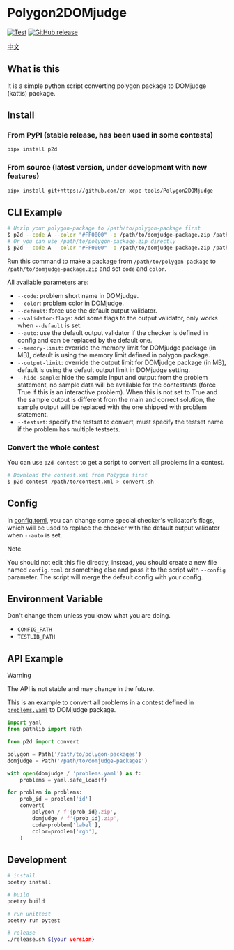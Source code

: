 # Polygon2DOMjudge

[![Test][gh-test-badge]][gh-test]
[![GitHub release][gh-release-badge]][gh-release]

[中文](README.cn.md)

## What is this

It is a simple python script converting polygon package to DOMjudge (kattis) package.

## Install

### From PyPI (stable release, has been used in some contests)

```bash
pipx install p2d
```

### From source (latest version, under development with new features)

```bash
pipx install git+https://github.com/cn-xcpc-tools/Polygon2DOMjudge
```

## CLI Example

```bash
# Unzip your polygon-package to /path/to/polygon-package first
$ p2d --code A --color "#FF0000" -o /path/to/domjudge-package.zip /path/to/polygon-package
# Or you can use /path/to/polygon-package.zip directly
$ p2d --code A --color "#FF0000" -o /path/to/domjudge-package.zip /path/to/polygon-package.zip
```

Run this command to make a package from `/path/to/polygon-package` to `/path/to/domjudge-package.zip` and set `code` and `color`.

All available parameters are:

- `--code`: problem short name in DOMjudge.
- `--color`: problem color in DOMjudge.
- `--default`: force use the default output validator.
- `--validator-flags`: add some flags to the output validator, only works when `--default` is set.
- `--auto`: use the default output validator if the checker is defined in config and can be replaced by the default one.
- `--memory-limit`: override the memory limit for DOMjudge package (in MB), default is using the memory limit defined in polygon package.
- `--output-limit`: override the output limit for DOMjudge package (in MB), default is using the default output limit in DOMjudge setting.
- `--hide-sample`: hide the sample input and output from the problem statement, no sample data will be available for the contestants (force True if this is an interactive problem).
    When this is not set to True and the sample output is different from the main and correct solution, the sample output will be replaced with the one shipped with problem statement.
- `--testset`: specify the testset to convert, must specify the testset name if the problem has multiple testsets.

### Convert the whole contest

You can use `p2d-contest` to get a script to convert all problems in a contest.

```bash
# Download the contest.xml from Polygon first
$ p2d-contest /path/to/contest.xml > convert.sh
```


## Config

In [config.toml](./p2d/asset/config.toml), you can change some special checker's validator's flags, which will be used to replace the checker with the default output validator when `--auto` is set.

> [!NOTE]
> You should not edit this file directly, instead, you should create a new file named `config.toml` or something else and pass it to the script with `--config` parameter. The script will merge the default config with your config.

## Environment Variable

Don't change them unless you know what you are doing.

- `CONFIG_PATH`
- `TESTLIB_PATH`

## API Example

> [!WARNING]
> The API is not stable and may change in the future.

This is an example to convert all problems in a contest defined in [`problems.yaml`](https://ccs-specs.icpc.io/draft/contest_package#problemsyaml) to DOMjudge package.

```python
import yaml
from pathlib import Path

from p2d import convert

polygon = Path('/path/to/polygon-packages')
domjudge = Path('/path/to/domjudge-packages')

with open(domjudge / 'problems.yaml') as f:
    problems = yaml.safe_load(f)

for problem in problems:
    prob_id = problem['id']
    convert(
        polygon / f'{prob_id}.zip',
        domjudge / f'{prob_id}.zip',
        code=problem['label'],
        color=problem['rgb'],
    )
```

## Development

```bash
# install
poetry install

# build
poetry build

# run unittest
poetry run pytest

# release
./release.sh ${your version}
```

[gh-test-badge]: https://github.com/cn-xcpc-tools/Polygon2DOMjudge/actions/workflows/test.yml/badge.svg
[gh-test]: https://github.com/cn-xcpc-tools/Polygon2DOMjudge/actions/workflows/test.yml
[gh-release-badge]: https://img.shields.io/github/release/cn-xcpc-tools/Polygon2DOMjudge.svg
[gh-release]: https://GitHub.com/cn-xcpc-tools/Polygon2DOMjudge/releases/
